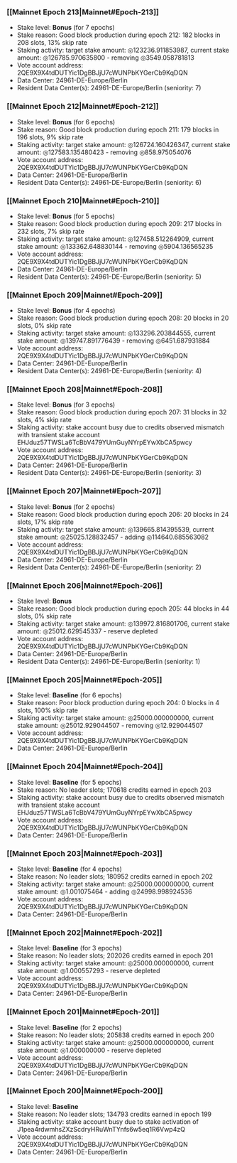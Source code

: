 ### [[Mainnet Epoch 213|Mainnet#Epoch-213]]
* Stake level: **Bonus** (for 7 epochs)
* Stake reason: Good block production during epoch 212: 182 blocks in 208 slots, 13% skip rate
* Staking activity: target stake amount: ◎123236.911853987, current stake amount: ◎126785.970635800 - removing ◎3549.058781813
* Vote account address: 2QE9X9X4tdDUTYic1DgBBJjU7cWUNPbKYGerCb9KqDQN
* Data Center: 24961-DE-Europe/Berlin
* Resident Data Center(s): 24961-DE-Europe/Berlin (seniority: 7)
### [[Mainnet Epoch 212|Mainnet#Epoch-212]]
* Stake level: **Bonus** (for 6 epochs)
* Stake reason: Good block production during epoch 211: 179 blocks in 196 slots, 9% skip rate
* Staking activity: target stake amount: ◎126724.160426347, current stake amount: ◎127583.135480423 - removing ◎858.975054076
* Vote account address: 2QE9X9X4tdDUTYic1DgBBJjU7cWUNPbKYGerCb9KqDQN
* Data Center: 24961-DE-Europe/Berlin
* Resident Data Center(s): 24961-DE-Europe/Berlin (seniority: 6)
### [[Mainnet Epoch 210|Mainnet#Epoch-210]]
* Stake level: **Bonus** (for 5 epochs)
* Stake reason: Good block production during epoch 209: 217 blocks in 232 slots, 7% skip rate
* Staking activity: target stake amount: ◎127458.512264909, current stake amount: ◎133362.648830144 - removing ◎5904.136565235
* Vote account address: 2QE9X9X4tdDUTYic1DgBBJjU7cWUNPbKYGerCb9KqDQN
* Data Center: 24961-DE-Europe/Berlin
* Resident Data Center(s): 24961-DE-Europe/Berlin (seniority: 5)
### [[Mainnet Epoch 209|Mainnet#Epoch-209]]
* Stake level: **Bonus** (for 4 epochs)
* Stake reason: Good block production during epoch 208: 20 blocks in 20 slots, 0% skip rate
* Staking activity: target stake amount: ◎133296.203844555, current stake amount: ◎139747.891776439 - removing ◎6451.687931884
* Vote account address: 2QE9X9X4tdDUTYic1DgBBJjU7cWUNPbKYGerCb9KqDQN
* Data Center: 24961-DE-Europe/Berlin
* Resident Data Center(s): 24961-DE-Europe/Berlin (seniority: 4)
### [[Mainnet Epoch 208|Mainnet#Epoch-208]]
* Stake level: **Bonus** (for 3 epochs)
* Stake reason: Good block production during epoch 207: 31 blocks in 32 slots, 4% skip rate
* Staking activity: stake account busy due to credits observed mismatch with transient stake account EHJduz57TWSLa6TcBbV479YUmGuyNYrpEYwXbCA5pwcy
* Vote account address: 2QE9X9X4tdDUTYic1DgBBJjU7cWUNPbKYGerCb9KqDQN
* Data Center: 24961-DE-Europe/Berlin
* Resident Data Center(s): 24961-DE-Europe/Berlin (seniority: 3)
### [[Mainnet Epoch 207|Mainnet#Epoch-207]]
* Stake level: **Bonus** (for 2 epochs)
* Stake reason: Good block production during epoch 206: 20 blocks in 24 slots, 17% skip rate
* Staking activity: target stake amount: ◎139665.814395539, current stake amount: ◎25025.128832457 - adding ◎114640.685563082
* Vote account address: 2QE9X9X4tdDUTYic1DgBBJjU7cWUNPbKYGerCb9KqDQN
* Data Center: 24961-DE-Europe/Berlin
* Resident Data Center(s): 24961-DE-Europe/Berlin (seniority: 2)
### [[Mainnet Epoch 206|Mainnet#Epoch-206]]
* Stake level: **Bonus**
* Stake reason: Good block production during epoch 205: 44 blocks in 44 slots, 0% skip rate
* Staking activity: target stake amount: ◎139972.816801706, current stake amount: ◎25012.629545337 - reserve depleted
* Vote account address: 2QE9X9X4tdDUTYic1DgBBJjU7cWUNPbKYGerCb9KqDQN
* Data Center: 24961-DE-Europe/Berlin
* Resident Data Center(s): 24961-DE-Europe/Berlin (seniority: 1)
### [[Mainnet Epoch 205|Mainnet#Epoch-205]]
* Stake level: **Baseline** (for 6 epochs)
* Stake reason: Poor block production during epoch 204: 0 blocks in 4 slots, 100% skip rate
* Staking activity: target stake amount: ◎25000.000000000, current stake amount: ◎25012.929044507 - removing ◎12.929044507
* Vote account address: 2QE9X9X4tdDUTYic1DgBBJjU7cWUNPbKYGerCb9KqDQN
* Data Center: 24961-DE-Europe/Berlin
### [[Mainnet Epoch 204|Mainnet#Epoch-204]]
* Stake level: **Baseline** (for 5 epochs)
* Stake reason: No leader slots; 170618 credits earned in epoch 203
* Staking activity: stake account busy due to credits observed mismatch with transient stake account EHJduz57TWSLa6TcBbV479YUmGuyNYrpEYwXbCA5pwcy
* Vote account address: 2QE9X9X4tdDUTYic1DgBBJjU7cWUNPbKYGerCb9KqDQN
* Data Center: 24961-DE-Europe/Berlin
### [[Mainnet Epoch 203|Mainnet#Epoch-203]]
* Stake level: **Baseline** (for 4 epochs)
* Stake reason: No leader slots; 180952 credits earned in epoch 202
* Staking activity: target stake amount: ◎25000.000000000, current stake amount: ◎1.001075464 - adding ◎24998.998924536
* Vote account address: 2QE9X9X4tdDUTYic1DgBBJjU7cWUNPbKYGerCb9KqDQN
* Data Center: 24961-DE-Europe/Berlin
### [[Mainnet Epoch 202|Mainnet#Epoch-202]]
* Stake level: **Baseline** (for 3 epochs)
* Stake reason: No leader slots; 202026 credits earned in epoch 201
* Staking activity: target stake amount: ◎25000.000000000, current stake amount: ◎1.000557293 - reserve depleted
* Vote account address: 2QE9X9X4tdDUTYic1DgBBJjU7cWUNPbKYGerCb9KqDQN
* Data Center: 24961-DE-Europe/Berlin
### [[Mainnet Epoch 201|Mainnet#Epoch-201]]
* Stake level: **Baseline** (for 2 epochs)
* Stake reason: No leader slots; 205838 credits earned in epoch 200
* Staking activity: target stake amount: ◎25000.000000000, current stake amount: ◎1.000000000 - reserve depleted
* Vote account address: 2QE9X9X4tdDUTYic1DgBBJjU7cWUNPbKYGerCb9KqDQN
* Data Center: 24961-DE-Europe/Berlin
### [[Mainnet Epoch 200|Mainnet#Epoch-200]]
* Stake level: **Baseline**
* Stake reason: No leader slots; 134793 credits earned in epoch 199
* Staking activity: stake account busy due to stake activation of J1pea4rdwmhsZXzScdryHRuWnTYnfs6w5eq1R6Vwp4zQ
* Vote account address: 2QE9X9X4tdDUTYic1DgBBJjU7cWUNPbKYGerCb9KqDQN
* Data Center: 24961-DE-Europe/Berlin